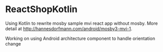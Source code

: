 # ReactShopKotlin
Using Kotlin to rewrite mosby sample mvi react app without mosby. More detail at http://hannesdorfmann.com/android/mosby3-mvi-1.

Working on using Android architecture component to handle orientation change
